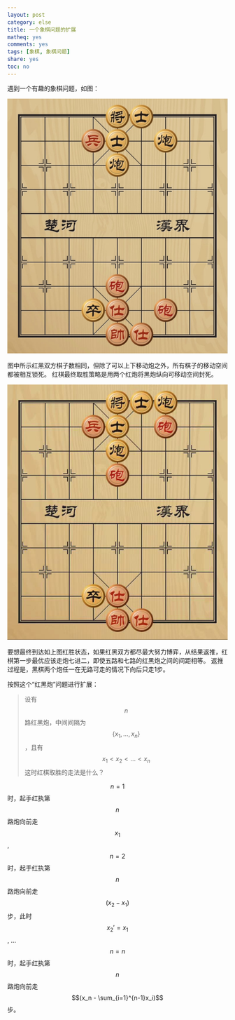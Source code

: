 ```yaml
---
layout: post
category: else
title: 一个象棋问题的扩展
matheq: yes
comments: yes
tags: [象棋, 象棋问题]
share: yes
toc: no
---
```


遇到一个有趣的象棋问题，如图：

<a class="fancybox" rel="gallery1" href="https://raw.githubusercontent.com/dustincys/figs/main/1568161217.jpg" title="象棋"><img src="https://raw.githubusercontent.com/dustincys/figs/main/1568161217.jpg" alt="象棋" /></a>

图中所示红黑双方棋子数相同，但除了可以上下移动炮之外，所有棋子的移动空间都被相互锁死。
红棋最终取胜策略是用两个红炮将黑炮纵向可移动空间封死。

<a class="fancybox" rel="gallery1" href="https://raw.githubusercontent.com/dustincys/figs/main/win.jpg" title="取胜"><img src="https://raw.githubusercontent.com/dustincys/figs/main/win.jpg" alt="取胜" /></a>

要想最终到达如上图红胜状态，如果红黑双方都尽最大努力博弈，从结果返推，红棋第一步最优应该走炮七进二，即使五路和七路的红黑炮之间的间距相等。
返推过程是，黑棋两个炮任一在无路可走的情况下向后只走1步。

按照这个“红黑炮”问题进行扩展：
> 设有$$n$$路红黑炮，中间间隔为$$\{x_1, \ldots, x_n\}$$，且有$$x_1 \lt x_2 \lt\ldots\lt x_n$$这时红棋取胜的走法是什么？

$$n=1$$时，起手红执第$$n$$路炮向前走$$x_1$$,
$$n=2$$时，起手红执第$$n$$路炮向前走$$(x_2 - x_1)$$步，此时$$x_2' = x_1$$,
...
$$n=n$$时，起手红执第$$n$$路炮向前走$$(x_n - \sum_{i=1}^{n-1}x_i)$$步。



